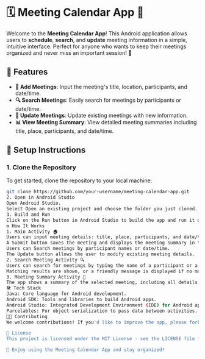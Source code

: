 # 🗓️ Meeting Calendar App 📅

Welcome to the **Meeting Calendar App**! This Android application allows users to **schedule**, **search**, and **update** meeting information in a simple, intuitive interface. Perfect for anyone who wants to keep their meetings organized and never miss an important session! 🎯

## 📱 Features

- **📝 Add Meetings**: Input the meeting's title, location, participants, and date/time.
- **🔍 Search Meetings**: Easily search for meetings by participants or date/time.
- **🔄 Update Meetings**: Update existing meetings with new information.
- **📊 View Meeting Summary**: View detailed meeting summaries including title, place, participants, and date/time.

## 🚀 Setup Instructions

### 1. **Clone the Repository**
To get started, clone the repository to your local machine:

```bash
git clone https://github.com/your-username/meeting-calendar-app.git
2. Open in Android Studio
Open Android Studio.
Select Open an existing project and choose the folder you just cloned.
3. Build and Run
Click on the Run button in Android Studio to build the app and run it on your emulator or Android device.
⚙️ How It Works
1. Main Activity 🏠
Users can input meeting details: title, place, participants, and date/time.
A Submit button saves the meeting and displays the meeting summary in the next screen.
Users can Search meetings by participant names or date/time.
The Update button allows the user to modify existing meeting details.
2. Search Meeting Activity 🔍
Users can search for meetings by typing the name of a participant or a specific date/time.
Matching results are shown, or a friendly message is displayed if no matches are found.
3. Meeting Summary Activity 📜
The app shows a summary of the selected meeting, including all details: title, place, participants, and the scheduled date/time.
🛠️ Tech Stack
Java: Core language for Android development.
Android SDK: Tools and libraries to build Android apps.
Android Studio: Integrated Development Environment (IDE) for Android apps.
Parcelables: For object serialization to pass data between activities.
🧑‍💻 Contributing
We welcome contributions! If you'd like to improve the app, please fork the repository, create a new branch, and submit a pull request. 🚀

📄 License
This project is licensed under the MIT License - see the LICENSE file for details.

🎉 Enjoy using the Meeting Calendar App and stay organized!
